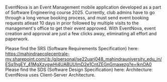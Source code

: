 EventNova is an Event Management mobile application developed as a part of Software Engineering course 2025. Currently, club admins have to go through a long venue booking process, and must send event booking requests atleast 10 days in prior followed by multiple visits to the management's office to get their event approved. With EventNova, event creation and approval are just a few clicks away, eliminating all effort and paperwork.

Please find the SRS (Software Requirements Specification) here: https://mahindraecolecentrale-my.sharepoint.com/:b:/g/personal/se22uari048_mahindrauniversity_edu_in/ESq1hgEY_41MgXzvgwHi4UABUUImD2e1CntZEGnGmaxezg?e=lknOA0
Please find the SDS (Software Design Specification) here: 
Architecture: EventNova uses Client-Server Architecture.
